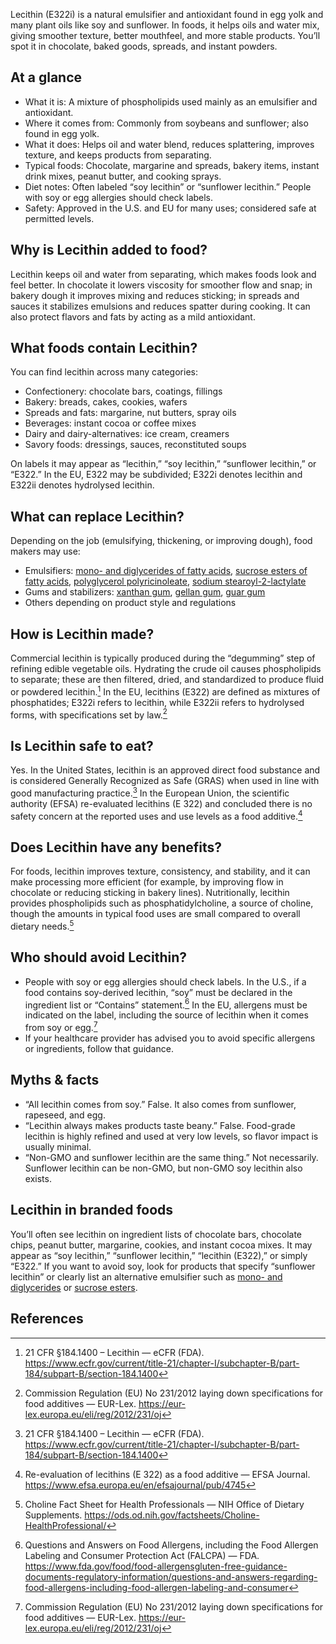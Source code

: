 Lecithin (E322i) is a natural emulsifier and antioxidant found in egg yolk and many plant oils like soy and sunflower. In foods, it helps oils and water mix, giving smoother texture, better mouthfeel, and more stable products. You’ll spot it in chocolate, baked goods, spreads, and instant powders.

<!--more-->

## At a glance
- What it is: A mixture of phospholipids used mainly as an emulsifier and antioxidant.
- Where it comes from: Commonly from soybeans and sunflower; also found in egg yolk.
- What it does: Helps oil and water blend, reduces splattering, improves texture, and keeps products from separating.
- Typical foods: Chocolate, margarine and spreads, bakery items, instant drink mixes, peanut butter, and cooking sprays.
- Diet notes: Often labeled “soy lecithin” or “sunflower lecithin.” People with soy or egg allergies should check labels.
- Safety: Approved in the U.S. and EU for many uses; considered safe at permitted levels.

## Why is Lecithin added to food?
Lecithin keeps oil and water from separating, which makes foods look and feel better. In chocolate it lowers viscosity for smoother flow and snap; in bakery dough it improves mixing and reduces sticking; in spreads and sauces it stabilizes emulsions and reduces spatter during cooking. It can also protect flavors and fats by acting as a mild antioxidant.

## What foods contain Lecithin?
You can find lecithin across many categories:
- Confectionery: chocolate bars, coatings, fillings
- Bakery: breads, cakes, cookies, wafers
- Spreads and fats: margarine, nut butters, spray oils
- Beverages: instant cocoa or coffee mixes
- Dairy and dairy-alternatives: ice cream, creamers
- Savory foods: dressings, sauces, reconstituted soups

On labels it may appear as “lecithin,” “soy lecithin,” “sunflower lecithin,” or “E322.” In the EU, E322 may be subdivided; E322i denotes lecithin and E322ii denotes hydrolysed lecithin.

## What can replace Lecithin?
Depending on the job (emulsifying, thickening, or improving dough), food makers may use:
- Emulsifiers: [mono- and diglycerides of fatty acids](/e471-mono-and-diglycerides-of-fatty-acids), [sucrose esters of fatty acids](/e473-sucrose-esters-of-fatty-acids), [polyglycerol polyricinoleate](/e476-polyglycerol-polyricinoleate), [sodium stearoyl-2-lactylate](/e481-sodium-stearoyl-2-lactylate)
- Gums and stabilizers: [xanthan gum](/e415-xanthan-gum), [gellan gum](/e418-gellan-gum), [guar gum](/e412-guar-gum)
- Others depending on product style and regulations

## How is Lecithin made?
Commercial lecithin is typically produced during the “degumming” step of refining edible vegetable oils. Hydrating the crude oil causes phospholipids to separate; these are then filtered, dried, and standardized to produce fluid or powdered lecithin.[^1] In the EU, lecithins (E322) are defined as mixtures of phosphatides; E322i refers to lecithin, while E322ii refers to hydrolysed forms, with specifications set by law.[^3]

## Is Lecithin safe to eat?
Yes. In the United States, lecithin is an approved direct food substance and is considered Generally Recognized as Safe (GRAS) when used in line with good manufacturing practice.[^1] In the European Union, the scientific authority (EFSA) re-evaluated lecithins (E 322) and concluded there is no safety concern at the reported uses and use levels as a food additive.[^2]

## Does Lecithin have any benefits?
For foods, lecithin improves texture, consistency, and stability, and it can make processing more efficient (for example, by improving flow in chocolate or reducing sticking in bakery lines). Nutritionally, lecithin provides phospholipids such as phosphatidylcholine, a source of choline, though the amounts in typical food uses are small compared to overall dietary needs.[^5]

## Who should avoid Lecithin?
- People with soy or egg allergies should check labels. In the U.S., if a food contains soy-derived lecithin, “soy” must be declared in the ingredient list or “Contains” statement.[^4] In the EU, allergens must be indicated on the label, including the source of lecithin when it comes from soy or egg.[^3]
- If your healthcare provider has advised you to avoid specific allergens or ingredients, follow that guidance.

## Myths & facts
- “All lecithin comes from soy.” False. It also comes from sunflower, rapeseed, and egg.
- “Lecithin always makes products taste beany.” False. Food-grade lecithin is highly refined and used at very low levels, so flavor impact is usually minimal.
- “Non-GMO and sunflower lecithin are the same thing.” Not necessarily. Sunflower lecithin can be non-GMO, but non-GMO soy lecithin also exists.

## Lecithin in branded foods
You’ll often see lecithin on ingredient lists of chocolate bars, chocolate chips, peanut butter, margarine, cookies, and instant cocoa mixes. It may appear as “soy lecithin,” “sunflower lecithin,” “lecithin (E322),” or simply “E322.” If you want to avoid soy, look for products that specify “sunflower lecithin” or clearly list an alternative emulsifier such as [mono- and diglycerides](/e471-mono-and-diglycerides-of-fatty-acids) or [sucrose esters](/e473-sucrose-esters-of-fatty-acids).

## References
[^1]: 21 CFR §184.1400 – Lecithin — eCFR (FDA). https://www.ecfr.gov/current/title-21/chapter-I/subchapter-B/part-184/subpart-B/section-184.1400
[^2]: Re-evaluation of lecithins (E 322) as a food additive — EFSA Journal. https://www.efsa.europa.eu/en/efsajournal/pub/4745
[^3]: Commission Regulation (EU) No 231/2012 laying down specifications for food additives — EUR-Lex. https://eur-lex.europa.eu/eli/reg/2012/231/oj
[^4]: Questions and Answers on Food Allergens, including the Food Allergen Labeling and Consumer Protection Act (FALCPA) — FDA. https://www.fda.gov/food/food-allergensgluten-free-guidance-documents-regulatory-information/questions-and-answers-regarding-food-allergens-including-food-allergen-labeling-and-consumer
[^5]: Choline Fact Sheet for Health Professionals — NIH Office of Dietary Supplements. https://ods.od.nih.gov/factsheets/Choline-HealthProfessional/
